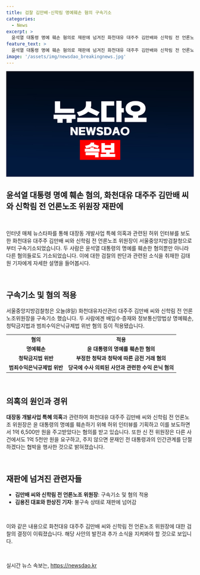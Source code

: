 ```yaml
---
title: 검찰 김만배·신학림 명예훼손 혐의 구속기소
categories:
  - News
excerpt: >
  윤석열 대통령 명예 훼손 혐의로 재판에 넘겨진 화천대유 대주주 김만배와 신학림 전 언론노조 위원장. 허위 인터뷰로 특혜 의혹을 윤 대통령에 돌리려 한 혐의가 있습니다. 검찰은 두 사람에게 명예 훼손 등의 혐의를 적용하고, 허위사실을 보도한 매체 관계자들도 재판에 넘겼습니다. appBar preContent
feature_text: >
  윤석열 대통령 명예 훼손 혐의로 재판에 넘겨진 화천대유 대주주 김만배와 신학림 전 언론노조 위원장. 허위 인터뷰로 특혜 의혹을 윤 대통령에 돌리려 한 혐의가 있습니다. 검찰은 두 사람에게 명예 훼손 등의 혐의를 적용하고, 허위사실을 보도한 매체 관계자들도 재판에 넘겼습니다. appBar preContent
image: '/assets/img/newsdao_breakingnews.jpg'
---
```


<p><img src="/assets/img/newsdao_breakingnews.jpg" alt="cryptoinkorea 속보" /></p>

<h2>윤석열 대통령 명예 훼손 혐의, 화천대유 대주주 김만배 씨와 신학림 전 언론노조 위원장 재판에</h2>

<p data-ke-size="size16">&nbsp;</p>

<p>인터넷 매체 뉴스타파를 통해 대장동 개발사업 특혜 의혹과 관련된 허위 인터뷰를 보도한 화천대유 대주주 김만배 씨와 신학림 전 언론노조 위원장이 서울중앙지방검찰청으로부터 구속기소되었습니다. 두 사람은 윤석열 대통령의 명예를 훼손한 혐의뿐만 아니라 다른 혐의들로도 기소되었습니다. 이에 대한 검찰의 판단과 관련된 소식을 취재한 김태원 기자에게 자세한 설명을 들어봅시다.</p>

<p data-ke-size="size16">&nbsp;</p>

<h2 data-ke-size="size26">구속기소 및 혐의 적용</h2>

<p data-ke-size="size16">서울중앙지방검찰청은 오늘(8일) 화천대유자산관리 대주주 김만배 씨와 신학림 전 언론노조위원장을 구속기소 했습니다. 두 사람에겐 배임수·증재와 정보통신망법상 명예훼손, 청탁금지법과 범죄수익은닉규제법 위반 혐의 등이 적용됐습니다.</p>

<table>
    <tr>
        <td style="text-align: center; height: 17px;"><b>혐의</b></td>
        <td style="text-align: center; height: 17px;"><b>적용</b></td>
    </tr>
    <tr>
        <td style="text-align: center; height: 17px;"><b>명예훼손</b></td>
        <td style="text-align: center; height: 17px;"><b>윤 대통령의 명예를 훼손한 혐의</b></td>
    </tr>
    <tr>
        <td style="text-align: center; height: 17px;"><b>청탁금지법 위반</b></td>
        <td style="text-align: center; height: 17px;"><b>부정한 청탁과 청탁에 따른 금전 거래 혐의</b></td>
    </tr>
    <tr>
        <td style="text-align: center; height: 17px;"><b>범죄수익은닉규제법 위반</b></td>
        <td style="text-align: center; height: 17px;"><b>당국에 수사 의뢰된 사안과 관련한 수익 은닉 혐의</b></td>
    </tr>
</table>

<p data-ke-size="size16">&nbsp;</p>

<h2 data-ke-size="size26">의혹의 원인과 경위</h2>

<p data-ke-size="size16"><b>대장동 개발사업 특혜 의혹</b>과 관련하여 화천대유 대주주 김만배 씨와 신학림 전 언론노조 위원장은 윤 대통령의 명예를 훼손하기 위해 허위 인터뷰를 기획하고 이를 보도하면서 1억 6,500만 원을 주고받았다는 혐의를 받고 있습니다. 또한 신 전 위원장은 다른 사건에서도 1억 5천만 원을 요구하고, 주지 않으면 문재인 전 대통령과의 인간관계를 단절하겠다는 협박을 행사한 것으로 밝혀졌습니다.</p>

<p data-ke-size="size16">&nbsp;</p>

<h2 data-ke-size="size26">재판에 넘겨진 관련자들</h2>

<ul>
    <li><b>김만배 씨와 신학림 전 언론노조 위원장</b>: 구속기소 및 혐의 적용</li>
    <li><b>김용진 대표와 한상진 기자</b>: 불구속 상태로 재판에 넘어감</li>
</ul>

<p data-ke-size="size16">&nbsp;</p>

<p>이와 같은 내용으로 화천대유 대주주 김만배 씨와 신학림 전 언론노조 위원장에 대한 검찰의 결정이 이뤄졌습니다. 해당 사안의 발전과 추가 소식을 지켜봐야 할 것으로 보입니다.</p>

<p data-ke-size="size16">&nbsp;</p>
실시간 뉴스 속보는, <a href="https://newsdao.kr" rel="dofollow">https://newsdao.kr</a>


